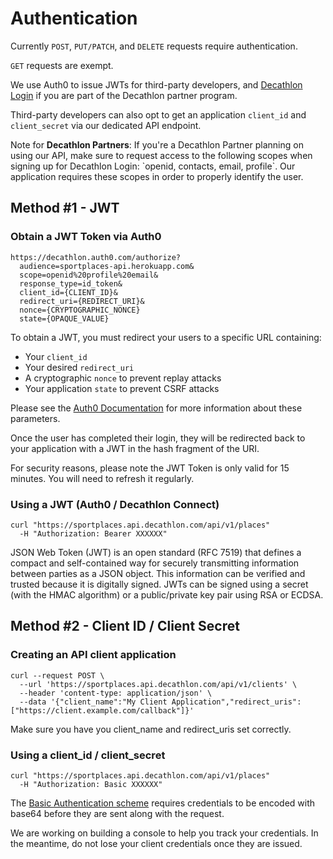 # Authentication

Currently `POST`, `PUT/PATCH`, and `DELETE` requests require authentication.

`GET` requests are exempt.

We use Auth0 to issue JWTs for third-party developers, and <a href="https://developers.decathlon.com/products" target="_blank">Decathlon Login</a> if you are part of the Decathlon partner program.

Third-party developers can also opt to get an application `client_id` and `client_secret` via our dedicated API endpoint. 

<aside class="warning">
  Note for <strong>Decathlon Partners</strong>: If you're a Decathlon Partner planning on using our API, make sure to
  request access to the following scopes when signing up for Decathlon Login:
  `openid, contacts, email, profile`. Our application requires these scopes in
  order to properly identify the user.
</aside>


## Method #1 - JWT 

### Obtain a JWT Token via Auth0

```
https://decathlon.auth0.com/authorize?
  audience=sportplaces-api.herokuapp.com&
  scope=openid%20profile%20email&
  response_type=id_token&
  client_id={CLIENT_ID}&
  redirect_uri={REDIRECT_URI}&
  nonce={CRYPTOGRAPHIC_NONCE}
  state={OPAQUE_VALUE}
```

To obtain a JWT, you must redirect your users to a specific URL containing:

* Your `client_id`
* Your desired `redirect_uri`
* A cryptographic `nonce` to prevent replay attacks
* Your application `state` to prevent CSRF attacks

Please see the 
<a href="https://auth0.com/docs/api-auth/dynamic-client-registration#configure-your-client" target="_blank">Auth0 Documentation</a>
for more information about these parameters.

Once the user has completed their login, they will be redirected back to your application with a JWT in the hash
fragment of the URI.

<aside class="warning">
For security reasons, please note the JWT Token is only valid for 15 minutes. You will need to refresh it regularly. 
</aside>

### Using a JWT (Auth0 / Decathlon Connect)

```shell
curl "https://sportplaces.api.decathlon.com/api/v1/places"
  -H "Authorization: Bearer XXXXXX"
```

JSON Web Token (JWT) is an open standard (RFC 7519) that defines a compact and self-contained way for securely transmitting information between parties as a JSON object. This information can be verified and trusted because it is digitally signed. JWTs can be signed using a secret (with the HMAC algorithm) or a public/private key pair using RSA or ECDSA.

## Method #2 - Client ID / Client Secret

### Creating an API client application

```shell
curl --request POST \
  --url 'https://sportplaces.api.decathlon.com/api/v1/clients' \
  --header 'content-type: application/json' \
  --data '{"client_name":"My Client Application","redirect_uris": ["https://client.example.com/callback"]}'
```

Make sure you have you client_name and redirect_uris set correctly.

### Using a client_id / client_secret

```shell
curl "https://sportplaces.api.decathlon.com/api/v1/places"
  -H "Authorization: Basic XXXXXX"
```

The <a href="https://developer.mozilla.org/en-US/docs/Web/HTTP/Authentication#Basic_authentication_scheme" target="_blank">Basic Authentication scheme</a> requires credentials to be encoded with base64 before they are sent along with the request.

We are working on building a console to help you track your credentials. In the meantime, do not lose your client credentials once they are issued.

